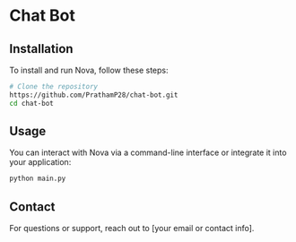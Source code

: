 # Chat Bot

## Installation

To install and run Nova, follow these steps:

````sh
# Clone the repository
https://github.com/PrathamP28/chat-bot.git
cd chat-bot
````
## Usage

You can interact with Nova via a command-line interface or integrate it into your application:

```sh
python main.py
````

## Contact

For questions or support, reach out to [your email or contact info].
